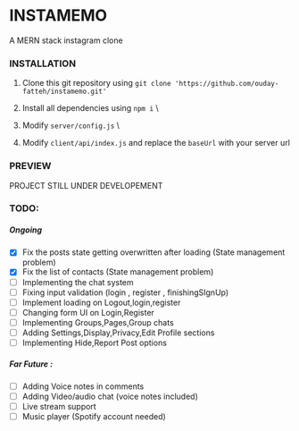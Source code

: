 
# INSTAMEMO
A MERN stack instagram clone

### INSTALLATION

 1. Clone this git repository using `git clone
    'https://github.com/ouday-fatteh/instamemo.git'`

 1. Install all dependencies using `npm i` \
 1. Modify `server/config.js` \
 1. Modify `client/api/index.js` and replace the `baseUrl` with your server url 

### PREVIEW

PROJECT STILL UNDER DEVELOPEMENT

### TODO: 

##### Ongoing
 - [x] Fix the posts state getting overwritten after loading (State
       management problem)
 - [x] Fix the list of contacts (State management problem)
 - [ ] Implementing the chat system
 - [ ] Fixing input validation (login , register , finishingSIgnUp)
 - [ ] Implement loading on Logout,login,register
 - [ ] Changing form UI on Login,Register
 - [ ]  Implementing Groups,Pages,Group chats
 - [ ] Adding Settings,Display,Privacy,Edit Profile sections
 - [ ]  Implementing Hide,Report Post options
##### Far Future :
 - [ ] Adding Voice notes in comments
 - [ ] Adding Video/audio chat (voice notes included)
 - [ ] Live stream support
 - [ ] Music player (Spotify account needed)
